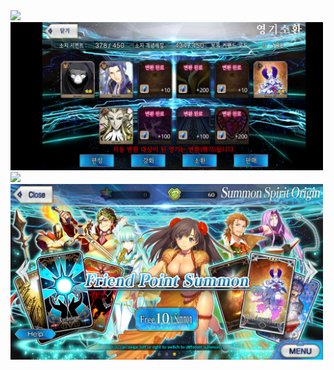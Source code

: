 <img src="img/fp.png" width="500">
<img src="img/fp-kr.png" width="500">
<img src="img/fp-new.png" width="500">
<img src="img/free-summon.png" width="500">